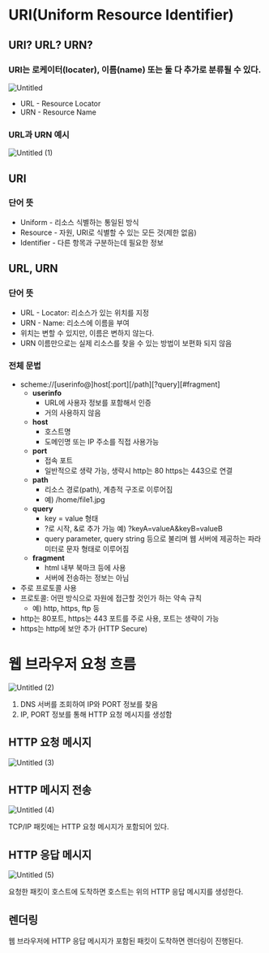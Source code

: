 # URI(Uniform Resource Identifier)

## URI? URL? URN?

### URI는 로케이터(locater), 이름(name) 또는 둘 다 추가로 분류될 수 있다.

![Untitled](https://user-images.githubusercontent.com/58387974/127986267-ffe9a8a5-7a76-4864-8013-681217adb3ab.png)

- URL - Resource Locator
- URN - Resource Name

### URL과 URN 예시

![Untitled (1)](https://user-images.githubusercontent.com/58387974/127986275-43bd6871-f411-4c23-8a7a-118f8be3f8c6.png)

## URI

### 단어 뜻

- Uniform - 리소스 식별하는 통일된 방식
- Resource - 자원, URI로 식별할 수 있는 모든 것(제한 없음)
- Identifier - 다른 항목과 구분하는데 필요한 정보

## URL, URN

### 단어 뜻

- URL - Locator: 리소스가 있는 위치를 지정
- URN - Name: 리소스에 이름을 부여
- 위치는 변할 수 있지만, 이름은 변하지 않는다.
- URN 이름만으로는 실제 리소스를 찾을 수 있는 방법이 보편화 되지 않음

### 전체 문법

- scheme://[userinfo@]host[:port][/path][?query][#fragment]
  - **userinfo**
    - URL에 사용자 정보를 포함해서 인증
    - 거의 사용하지 않음
  - **host**
    - 호스트명
    - 도메인명 또는 IP 주소를 직접 사용가능
  - **port**
    - 접속 포트
    - 일반적으로 생략 가능, 생략시 http는 80 https는 443으로 연결
  - **path**
    - 리소스 경로(path), 계층적 구조로 이루어짐
    - 예) /home/file1.jpg
  - **query**
    - key = value 형태
    - ?로 시작, &로 추가 가능 예) ?keyA=valueA&keyB=valueB
    - query parameter, query string 등으로 불리며 웹 서버에 제공하는 파라미터로 문자 형태로 이루어짐
  - **fragment**
    - html 내부 북마크 등에 사용
    - 서버에 전송하는 정보는 아님
- 주로 프로토콜 사용
- 프로토콜: 어떤 방식으로 자원에 접근할 것인가 하는 약속 규칙
  - 예) http, https, ftp 등
- http는 80포트, https는 443 포트를 주로 사용, 포트는 생략이 가능
- https는 http에 보안 추가 (HTTP Secure)

# 웹 브라우저 요청 흐름

![Untitled (2)](https://user-images.githubusercontent.com/58387974/127986287-176bcee9-c9cc-4ab9-817d-e30af58a73b0.png)

1. DNS 서버를 조회하여 IP와 PORT 정보를 찾음
2. IP, PORT 정보를 통해 HTTP 요청 메시지를 생성함

## HTTP 요청 메시지

![Untitled (3)](https://user-images.githubusercontent.com/58387974/127986290-2b5be96d-814a-44e4-9339-f6c4e42d4c81.png)

## HTTP 메시지 전송

![Untitled (4)](https://user-images.githubusercontent.com/58387974/127986295-e0d564e3-9c71-4018-b24f-fc3f5484db5a.png)

TCP/IP 패킷에는 HTTP 요청 메시지가 포함되어 있다.

## HTTP 응답 메시지

![Untitled (5)](https://user-images.githubusercontent.com/58387974/127986301-07cce598-6622-4388-b226-ddbd6abace36.png)

요청한 패킷이 호스트에 도착하면 호스트는 위의 HTTP 응답 메시지를 생성한다.

## 렌더링

웹 브라우저에 HTTP 응답 메시지가 포함된 패킷이 도착하면 렌더링이 진행된다.
